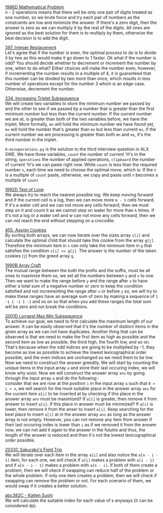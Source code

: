 [1986D Mathematical Problem](https://codeforces.com/contest/1986/problem/D "1986D Mathematical Problem") <br>
n - 2 operations means that there will be only one pair of digits treated as one number, so we brute force and try each pair of numbers as the constraints are low and minimize the answer. If there's a zero digit, then the answer is zero as we can multiply it by the rest of the digits. All ones are ignored as the best solution for them is to multiply by them, otherwize the best decision is to add the digit. <br>

[397. Integer Replacement](https://leetcode.com/problems/integer-replacement/description/ "397. Integer Replacement") <br>
Let's agree that if the number is even, the optimal process to do is to divide it by two as this would make it go down to 1 faster. Ok what if the number is odd? You should decide whether to decrement or increment the number by one, when to do what? Either choices will make the number even, however, if incrementing the number results in a multiple of 4, it is guaranteed that this number can be divided by two more than once, which results in less number of operations except for the number 3 which is an edge case. Otherwise, decrement the number.<br>

[334. Increasing Triplet Subsequence](https://leetcode.com/problems/increasing-triplet-subsequence/description/ "334. Increasing Triplet Subsequence") <br>
We will create two variables to store the minimum number we passed by and the other to see if we passed by a number that is greater than the first minimum number but less than the current number. If the current number we are at, is greater than both of the two variables before, we have the triplet. More formally, `mn` will hold the minimum number we have found yet, `mx` will hold the number that's greater than `mn` but less than current `mx`, if the current number we are processing is greater than both `mn` and `mx`, it's the third number in the triplet.<br>

`0-minoperations.py` is the solution to the third interview question in ALX SWE. We have three variables, `count` the number of current 'H's in the string, `operations` the number of applied operations, `clipboard` the number of current 'H's we can paste right now. While `count` is less than the required number `n`, each time we need to choose the optimal move, which is: If the `n` is a multiple of `count` paste, otherwise, we copy and paste until `n` becomes a multiple of `count` <br>

[1992D Test of Love](https://codeforces.com/contest/1992/problem/D "1992D Test of Love") <br>
We always try to reach the nearest possible log. We keep moving forward and if the current cell is a log, then we can move more `m - 1` cells forward. If it's a water cell and we can not move any cells forward, then we must step on it and count it as we cannot step on water for more than `k` times. If it's not a log or a water cell and w can not move any cells forward, then we can not reach the end without stepping on a crocodile.  <br>

[455. Assign Cookies](https://leetcode.com/problems/assign-cookies/description/ "455. Assign Cookies") <br>
By sorting both arrays, we can now iterate over the sizes array `s[i]` and calculate the optimal child that should take this cookie from the array `g[j]`. Therefore the minimum item in `s` can only take the minimum item in `g` that satisfies the condition `s[i] >= g[j]`. The answer is the number of the taken cookies (`j`) from the greed array `g`.
<br>

[1990B Array Craft](https://codeforces.com/contest/1990/problem/B "1990B Array Craft") <br>
The mutual range between the both the prefix and the suffix, must be all ones to maximize them so, we set all the numbers between `y` and `x` to one. Then we want to make the range before `y` and the range after `x` to have either a total sum of a negative number or zero to keep the condition satisfied and not incrementing the range after `x` or before `y` so, we will try to make these ranges have an average sum of zero by making a sequence of `1 -1 1 -1 1 -1` and so on so that when you add these ranges the total sum will be zero and not break the conditions.
<br>

[2001D Longest Max Min Subsequence](https://codeforces.com/contest/2001/problem/D "2001D Longest Max Min Subsequence") <br>
To achieve our goal, we need to first calculate the maximum length of our answer. It can be easily observed that it's the number of distinct items in the given array as we can not have duplicates. Another thing that can be observed is that we need to make the first item as high as possible and the second item as low as possible, the third high, the fourth low, and so on. That's because when the odd indices are going to be multiplied by -1, they become as low as possible to achieve the lowest lexicographical order possible, and the even indices are unchanged so we need them to be low. Now we need to construct the answer greedily. We will start by counting the unique items in the input array `a` and store their last occuring index, we will know why soon. Now we will construct the answer array `ans` by going through the input array `a` and do the following : <br>
consider that we are now at the position `i` in the input array `a` such that `0 < i < n`, we will search for the most suitable place in the answer array `ans` for the current item `a[i]` to be inserted at by checking if this place in the answer array `ans` must be maximized? If `a[i]` is greater, then remove it from answer to insert `a[i]`. If this place in answer must be minimized? If `a[i]` is lower, then remove it from the anser to insert `a[i]`. Keep searching for the best place to insert `a[i]` at in the answer array `ans` as long as the answer array is not empty. However, you can not remove any item from answer if their last occuring index is lower than `i` as if we removed it from the answer now, we can not add it again to the answer in the fututre and thus, the length of the answer is reduced and then it's not the lowest lexicographical order possible.
<br>

[2033C Sakurako's Field Trip](https://codeforces.com/contest/2033/problem/C "2033C Sakurako's Field Trip") <br>
We will iterate over each item in the array `a[i]` and also notice the `a[n - i - 1]` item, for each one, we will check if `a[i]` makes a problem with `a[i - 1]` and if `a[n - i - 1]` makes a problem with `a[n - i]`. If both of them create a problem, then we will ckeck if swapping can reduce half of the problem or the whole problem. If only one item creates a problem, then we will check if swapping can remove the problem or not. For each scenario of them, we would swap if it creates a better solution.
<br>

[abc382C - Kaiten Sushi](https://atcoder.jp/contests/abc382/tasks/abc382_c "abc382C - Kaiten Sushi") <br>
We will calculate the suitable index for each value of `b` anyways (it can be considered dp). <br>
